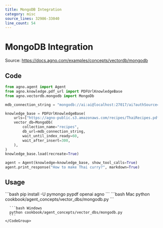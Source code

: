 ```yaml
---
title: MongoDB Integration
category: misc
source_lines: 32986-33040
line_count: 54
---
```


# MongoDB Integration
Source: https://docs.agno.com/examples/concepts/vectordb/mongodb



## Code

```python cookbook/agent_concepts/vector_dbs/mongodb.py
from agno.agent import Agent
from agno.knowledge.pdf_url import PDFUrlKnowledgeBase
from agno.vectordb.mongodb import MongoDb

mdb_connection_string = "mongodb://ai:ai@localhost:27017/ai?authSource=admin"

knowledge_base = PDFUrlKnowledgeBase(
    urls=["https://agno-public.s3.amazonaws.com/recipes/ThaiRecipes.pdf"],
    vector_db=MongoDb(
        collection_name="recipes",
        db_url=mdb_connection_string,
        wait_until_index_ready=60,
        wait_after_insert=300,
    ),
)
knowledge_base.load(recreate=True)

agent = Agent(knowledge=knowledge_base, show_tool_calls=True)
agent.print_response("How to make Thai curry?", markdown=True)
```

## Usage

<Steps>
  <Snippet file="create-venv-step.mdx" />

  <Step title="Install libraries">
    ```bash
    pip install -U pymongo pypdf openai agno
    ```
  </Step>

  <Step title="Run Agent">
    <CodeGroup>
      ```bash Mac
      python cookbook/agent_concepts/vector_dbs/mongodb.py
      ```

      ```bash Windows
      python cookbook/agent_concepts/vector_dbs/mongodb.py
      ```
    </CodeGroup>
  </Step>
</Steps>


